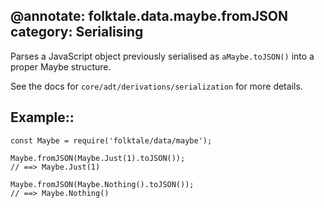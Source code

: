 @annotate: folktale.data.maybe.fromJSON
category: Serialising
---

Parses a JavaScript object previously serialised as `aMaybe.toJSON()` into a proper Maybe structure.

See the docs for `core/adt/derivations/serialization` for more details.


## Example::

    const Maybe = require('folktale/data/maybe');

    Maybe.fromJSON(Maybe.Just(1).toJSON());
    // ==> Maybe.Just(1)

    Maybe.fromJSON(Maybe.Nothing().toJSON());
    // ==> Maybe.Nothing()

